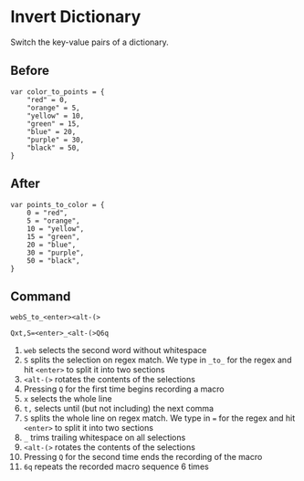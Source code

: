 # Invert Dictionary

Switch the key-value pairs of a dictionary.

## Before

```gdscript
var color_to_points = {
    "red" = 0,
    "orange" = 5,
    "yellow" = 10,
    "green" = 15,
    "blue" = 20,
    "purple" = 30,
    "black" = 50,
}
```

## After

```gdscript
var points_to_color = {
    0 = "red",
    5 = "orange",
    10 = "yellow",
    15 = "green",
    20 = "blue",
    30 = "purple",
    50 = "black",
}
```

## Command

```
webS_to_<enter><alt-(>

Qxt,S=<enter>_<alt-(>Q6q
```

1. `web` selects the second word without whitespace
1. `S` splits the selection on regex match. We type in `_to_` for the regex and hit `<enter>` to split it into two sections
1. `<alt-(>` rotates the contents of the selections
1. Pressing `Q` for the first time begins recording a macro
1. `x` selects the whole line
1. `t,` selects until (but not including) the next comma
1. `S` splits the whole line on regex match. We type in `=` for the regex and hit `<enter>` to split it into two sections
1. `_` trims trailing whitespace on all selections
1. `<alt-(>` rotates the contents of the selections
1. Pressing `Q` for the second time ends the recording of the macro
1. `6q` repeats the recorded macro sequence 6 times
